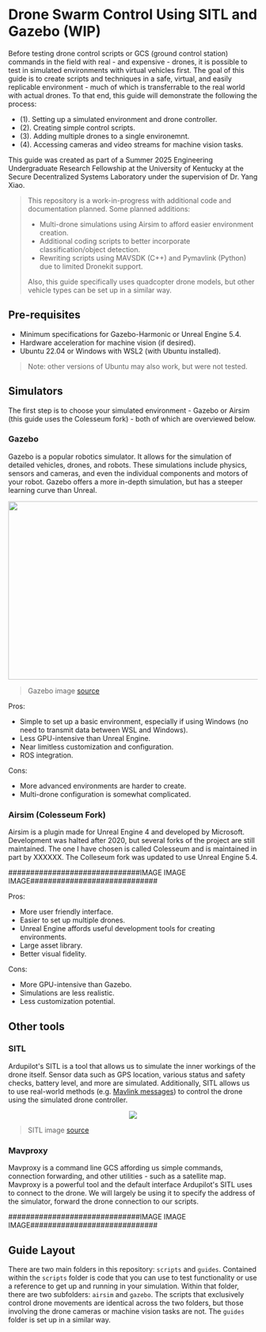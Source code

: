 # Drone Swarm Control Using SITL and Gazebo (WIP)
Before testing drone control scripts or GCS (ground control station) commands in the field with real - and expensive - drones, it is possible to test in simulated environments with virtual vehicles first. The goal of this guide is to create scripts and techniques in a safe, virtual, and easily replicable environment - much of which is transferrable to the real world with actual drones. To that end, this guide will demonstrate the following the process:
* (1). Setting up a simulated environment and drone controller.
* (2). Creating simple control scripts.
* (3). Adding multiple drones to a single environemnt.
* (4). Accessing cameras and video streams for machine vision tasks.

This guide was created as part of a Summer 2025 Engineering Undergraduate Research Fellowship at the University of Kentucky at the Secure Decentralized Systems Laboratory under the supervision of Dr. Yang Xiao.

> This repository is a work-in-progress with additional code and documentation planned. Some planned additions:
> * Multi-drone simulations using Airsim to afford easier environment creation.
> * Additional coding scripts to better incorporate classification/object detection.
> * Rewriting scripts using MAVSDK (C++) and Pymavlink (Python) due to limited Dronekit support.
>
> Also, this guide specifically uses quadcopter drone models, but other vehicle types can be set up in a similar way.


## Pre-requisites
* Minimum specifications for Gazebo-Harmonic or Unreal Engine 5.4.
* Hardware acceleration for machine vision (if desired).
* Ubuntu 22.04 or Windows with WSL2 (with Ubuntu installed).
> Note: other versions of Ubuntu may also work, but were not tested.

## Simulators
The first step is to choose your simulated environment - Gazebo or Airsim (this guide uses the Colesseum fork) - both of which are overviewed below.

### Gazebo
Gazebo is a popular robotics simulator. It allows for the simulation of detailed vehicles, drones, and robots. These simulations include physics, sensors and cameras, and even the individual components and motors of your robot. Gazebo offers a more in-depth simulation, but has a steeper learning curve than Unreal.

<p align="center">
  <img src="https://github.com/user-attachments/assets/fca8dfa0-4d5b-4d6a-8b07-68a609e6c8dc" width="640" height="360">
</p>

> Gazebo image [source](https://gazebosim.org/showcase)

Pros:
* Simple to set up a basic environment, especially if using Windows (no need to transmit data between WSL and Windows).
* Less GPU-intensive than Unreal Engine.
* Near limitless customization and configuration.
* ROS integration.

Cons:
* More advanced environments are harder to create.
* Multi-drone configuration is somewhat complicated.

### Airsim (Colesseum Fork)
Airsim is a plugin made for Unreal Engine 4 and developed by Microsoft. Development was halted after 2020, but several forks of the project are still maintained. The one I have chosen is called Colesseum and is maintained in part by XXXXXX. The Colleseum fork was updated to use Unreal Engine 5.4.

##############################IMAGE IMAGE IMAGE#############################

Pros:
* More user friendly interface.
* Easier to set up multiple drones.
* Unreal Engine affords useful development tools for creating environments.
* Large asset library.
* Better visual fidelity.

Cons:
* More GPU-intensive than Gazebo.
* Simulations are less realistic.
* Less customization potential.


## Other tools

### SITL
Ardupilot's SITL is a tool that allows us to simulate the inner workings of the drone itself. Sensor data such as GPS location, various status and safety checks, battery level, and more are simulated. Additionally, SITL allows us to use real-world methods (e.g. [Mavlink messages](https://mavlink.io/en/)) to control the drone using the simulated drone controller.

<p align="center">
  <img src="https://github.com/user-attachments/assets/4887f7e6-70c2-4b34-8aac-bdccba13c87d" />
</p>

> SITL image [source](https://ardupilot.org/dev/docs/sitl-simulator-software-in-the-loop.html)

### Mavproxy
Mavproxy is a command line GCS affording us simple commands, connection forwarding, and other utilities - such as a satellite map. Mavproxy is a powerful tool and the default interface Ardupilot's SITL uses to connect to the drone. We will largely be using it to specify the address of the simulator, forward the drone connection to our scripts.

##############################IMAGE IMAGE IMAGE#############################


## Guide Layout
There are two main folders in this repository: `scripts` and `guides`. Contained within the `scripts` folder is code that you can use to test functionality or use a reference to get up and running in your simulation. Within that folder, there are two subfolders: `airsim` and `gazebo`. The scripts that exclusively control drone movements are identical across the two folders, but those involving the drone cameras or machine vision tasks are not. The `guides` folder is set up in a similar way.

